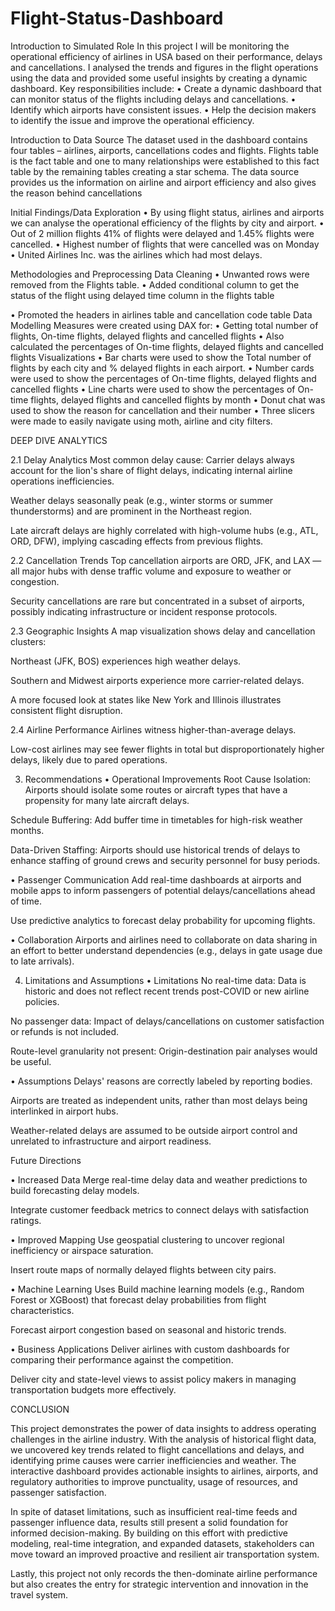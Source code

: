 # Flight-Status-Dashboard
Introduction to Simulated Role
In this project I will be monitoring the operational efficiency of airlines in USA based on their performance, delays and cancellations. I analysed the trends and figures in the flight
operations using the data and provided some useful insights by creating a dynamic dashboard.
Key responsibilities include:
•	Create a dynamic dashboard that can monitor status of the flights including delays and cancellations.
•	Identify which airports have consistent issues.
•	Help the decision makers to identify the issue and improve the operational efficiency.

Introduction to Data Source
The dataset used in the dashboard contains four tables – airlines, airports, cancellations codes and flights. Flights table is the fact table and one to many relationships were established to this fact table by the remaining tables creating a star schema. The data source provides us the information on airline and airport efficiency and also gives the reason behind cancellations

Initial Findings/Data Exploration
•	By using flight status, airlines and airports we can analyse the operational efficiency of the flights by city and airport.
•	Out of 2 million flights 41% of flights were delayed and 1.45% flights were cancelled.
•	Highest number of flights that were cancelled was on Monday
•	United Airlines Inc. was the airlines which had most delays.

Methodologies and Preprocessing
Data Cleaning
•	Unwanted rows were removed from the Flights table.
•	Added conditional column to get the status of the flight using delayed time column in the flights table
 
•	Promoted the headers in airlines table and cancellation code table
Data Modelling
Measures were created using DAX for:
•	Getting total number of flights, On-time flights, delayed flights and cancelled flights
•	Also calculated the percentages of On-time flights, delayed flights and cancelled flights
Visualizations
•	Bar charts were used to show the Total number of flights by each city and % delayed flights in each airport.
•	Number cards were used to show the percentages of On-time flights, delayed flights and cancelled flights
•	Line charts were used to show the percentages of On-time flights, delayed flights and cancelled flights by month
•	Donut chat was used to show the reason for cancellation and their number
•	Three slicers were made to easily navigate using moth, airline and city filters.


DEEP DIVE ANALYTICS


2.1 Delay Analytics
Most common delay cause: Carrier delays always account for the lion's share of flight delays, indicating internal airline operations inefficiencies. 

Weather delays seasonally peak (e.g., winter storms or summer thunderstorms) and are prominent in the Northeast region. 

Late aircraft delays are highly correlated with high-volume hubs (e.g., ATL, ORD, DFW), implying cascading effects from previous flights. 

2.2 Cancellation Trends
Top cancellation airports are ORD, JFK, and LAX — all major hubs with dense traffic volume and exposure to weather or congestion.

Security cancellations are rare but concentrated in a subset of airports, possibly indicating infrastructure or incident response protocols.

2.3 Geographic Insights
A map visualization shows delay and cancellation clusters:

Northeast (JFK, BOS) experiences high weather delays.

Southern and Midwest airports experience more carrier-related delays.

A more focused look at states like New York and Illinois illustrates consistent flight disruption. 

2.4 Airline Performance
Airlines witness higher-than-average delays.

Low-cost airlines may see fewer flights in total but disproportionately higher delays, likely due to pared operations.

3. Recommendations
•	Operational Improvements
Root Cause Isolation: Airports should isolate some routes or aircraft types that have a propensity for many late aircraft delays.

Schedule Buffering: Add buffer time in timetables for high-risk weather months.

Data-Driven Staffing: Airports should use historical trends of delays to enhance staffing of ground crews and security personnel for busy periods.

•	Passenger Communication
Add real-time dashboards at airports and mobile apps to inform passengers of potential delays/cancellations ahead of time.

Use predictive analytics to forecast delay probability for upcoming flights.

•	Collaboration
Airports and airlines need to collaborate on data sharing in an effort to better understand dependencies (e.g., delays in gate usage due to late arrivals).

4. Limitations and Assumptions
•	Limitations
No real-time data: Data is historic and does not reflect recent trends post-COVID or new airline policies.

No passenger data: Impact of delays/cancellations on customer satisfaction or refunds is not included.

Route-level granularity not present: Origin-destination pair analyses would be useful.

•	Assumptions
Delays' reasons are correctly labeled by reporting bodies.

Airports are treated as independent units, rather than most delays being interlinked in airport hubs.

Weather-related delays are assumed to be outside airport control and unrelated to infrastructure and airport readiness.


Future Directions


•	Increased Data
Merge real-time delay data and weather predictions to build forecasting delay models.

Integrate customer feedback metrics to connect delays with satisfaction ratings.

•	Improved Mapping
Use geospatial clustering to uncover regional inefficiency or airspace saturation.

Insert route maps of normally delayed flights between city pairs.

•	Machine Learning Uses
Build machine learning models (e.g., Random Forest or XGBoost) that forecast delay probabilities from flight characteristics.

Forecast airport congestion based on seasonal and historic trends.

•	Business Applications
Deliver airlines with custom dashboards for comparing their performance against the competition.

Deliver city and state-level views to assist policy makers in managing transportation budgets more effectively.

CONCLUSION

This project demonstrates the power of data insights to address operating challenges in the airline industry. With the analysis of historical flight data, we uncovered key trends related to flight cancellations and delays, and identifying prime causes were carrier inefficiencies and weather. The interactive dashboard provides actionable insights to airlines, airports, and regulatory authorities to improve punctuality, usage of resources, and passenger satisfaction.

In spite of dataset limitations, such as insufficient real-time feeds and passenger influence data, results still present a solid foundation for informed decision-making. By building on this effort with predictive modeling, real-time integration, and expanded datasets, stakeholders can move toward an improved proactive and resilient air transportation system.

Lastly, this project not only records the then-dominate airline performance but also creates the entry for strategic intervention and innovation in the travel system.
